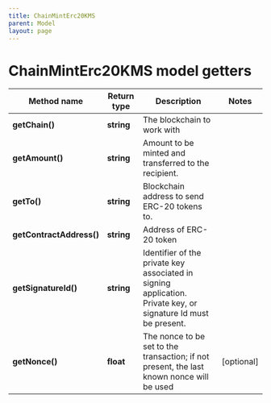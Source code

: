 ```yaml
---
title: ChainMintErc20KMS
parent: Model
layout: page
---
```


# ChainMintErc20KMS model getters

Method name | Return type | Description | Notes
------------ | ------------- | ------------- | -------------
**getChain()** | **string** | The blockchain to work with |
**getAmount()** | **string** | Amount to be minted and transferred to the recipient. |
**getTo()** | **string** | Blockchain address to send ERC-20 tokens to. |
**getContractAddress()** | **string** | Address of ERC-20 token |
**getSignatureId()** | **string** | Identifier of the private key associated in signing application. Private key, or signature Id must be present. |
**getNonce()** | **float** | The nonce to be set to the transaction; if not present, the last known nonce will be used | [optional]

